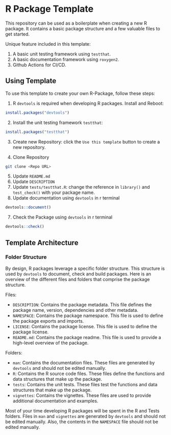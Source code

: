 # R Package Template

This repository can be used as a boilerplate when creating a new R package. It contains a basic package structure and a few valuable files to get started.

Unique feature included in this template:

1. A basic unit testing framework using `testthat`.
2. A basic documentation framework using `roxygen2`.
3. Github Actions for CI/CD.

## Using Template

To use this template to create your own R-Package, follow these steps:  

1. R `devtools` is required when developing R packages. Install and Reboot:

```r
install.packages("devtools")
```

2. Install the unit testing framework `testthat`:

```r
install.packages("testthat")
```

3. Create new Repository: click the `Use this template` button to create a new repository.  

4. Clone Repository

```bash
git clone <Repo URL>
```

5. Update `README.md`
6. Update `DESCRIPTION`
7. Update `tests/testthat.R`: change the reference in `library()` and `test_check()` with your package name.
8. Update documentation using `devtools` in r terminal

```r
devtools::document()
```

7. Check the Package using `devtools` in r terminal

```r
devtools::check()
```

## Template Architecture

### Folder Structure

By design, R packages leverage a specific folder structure. This structure is used by `devtools` to document, check and build packages.
Here is an overview of the different files and folders that comprise the package structure.

Files:

- `DESCRIPTION`: Contains the package metadata. This file defines the package name, version, dependencies and other metadata.
- `NAMESPACE`: Contains the package namespace. This file is used to define the package exports and imports.
- `LICENSE`: Contains the package license. This file is used to define the package license.
- `README.md`: Contains the package readme. This file is used to provide a high-level overview of the package.

Folders:

- `man`: Contains the documentation files. These files are generated by `devtools` and should not be edited manually.
- `R`: Contains the R source code files. These files define the functions and data structures that make up the package.
- `tests`: Contains the unit tests. These files test the functions and data structures that make up the package.
- `vignettes`: Contains the vignettes. These files are used to provide additional documentation and examples.

Most of your time developing R packages will be spent in the R and Tests folders. Files in `man` and `vignettes` are generated by `devtools` and should not be edited manually. Also, the contents in the `NAMESPACE` file should not be edited manually.
